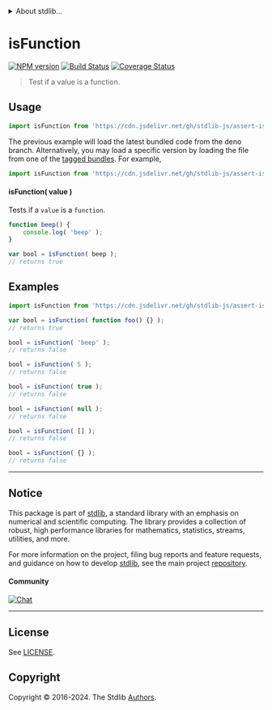 <!--

@license Apache-2.0

Copyright (c) 2018 The Stdlib Authors.

Licensed under the Apache License, Version 2.0 (the "License");
you may not use this file except in compliance with the License.
You may obtain a copy of the License at

   http://www.apache.org/licenses/LICENSE-2.0

Unless required by applicable law or agreed to in writing, software
distributed under the License is distributed on an "AS IS" BASIS,
WITHOUT WARRANTIES OR CONDITIONS OF ANY KIND, either express or implied.
See the License for the specific language governing permissions and
limitations under the License.

-->


<details>
  <summary>
    About stdlib...
  </summary>
  <p>We believe in a future in which the web is a preferred environment for numerical computation. To help realize this future, we've built stdlib. stdlib is a standard library, with an emphasis on numerical and scientific computation, written in JavaScript (and C) for execution in browsers and in Node.js.</p>
  <p>The library is fully decomposable, being architected in such a way that you can swap out and mix and match APIs and functionality to cater to your exact preferences and use cases.</p>
  <p>When you use stdlib, you can be absolutely certain that you are using the most thorough, rigorous, well-written, studied, documented, tested, measured, and high-quality code out there.</p>
  <p>To join us in bringing numerical computing to the web, get started by checking us out on <a href="https://github.com/stdlib-js/stdlib">GitHub</a>, and please consider <a href="https://opencollective.com/stdlib">financially supporting stdlib</a>. We greatly appreciate your continued support!</p>
</details>

# isFunction

[![NPM version][npm-image]][npm-url] [![Build Status][test-image]][test-url] [![Coverage Status][coverage-image]][coverage-url] <!-- [![dependencies][dependencies-image]][dependencies-url] -->

> Test if a value is a function.



<section class="usage">

## Usage

```javascript
import isFunction from 'https://cdn.jsdelivr.net/gh/stdlib-js/assert-is-function@deno/mod.js';
```
The previous example will load the latest bundled code from the deno branch. Alternatively, you may load a specific version by loading the file from one of the [tagged bundles](https://github.com/stdlib-js/assert-is-function/tags). For example,

```javascript
import isFunction from 'https://cdn.jsdelivr.net/gh/stdlib-js/assert-is-function@v0.2.0-deno/mod.js';
```

#### isFunction( value )

Tests if a `value` is a `function`.

```javascript
function beep() {
    console.log( 'beep' );
}

var bool = isFunction( beep );
// returns true
```

</section>

<!-- /.usage -->

<section class="examples">

## Examples

<!-- eslint-disable no-empty-function, no-restricted-syntax -->

<!-- eslint no-undef: "error" -->

```javascript
import isFunction from 'https://cdn.jsdelivr.net/gh/stdlib-js/assert-is-function@deno/mod.js';

var bool = isFunction( function foo() {} );
// returns true

bool = isFunction( 'beep' );
// returns false

bool = isFunction( 5 );
// returns false

bool = isFunction( true );
// returns false

bool = isFunction( null );
// returns false

bool = isFunction( [] );
// returns false

bool = isFunction( {} );
// returns false
```

</section>

<!-- /.examples -->

<!-- Section for related `stdlib` packages. Do not manually edit this section, as it is automatically populated. -->

<section class="related">

</section>

<!-- /.related -->

<!-- Section for all links. Make sure to keep an empty line after the `section` element and another before the `/section` close. -->


<section class="main-repo" >

* * *

## Notice

This package is part of [stdlib][stdlib], a standard library with an emphasis on numerical and scientific computing. The library provides a collection of robust, high performance libraries for mathematics, statistics, streams, utilities, and more.

For more information on the project, filing bug reports and feature requests, and guidance on how to develop [stdlib][stdlib], see the main project [repository][stdlib].

#### Community

[![Chat][chat-image]][chat-url]

---

## License

See [LICENSE][stdlib-license].


## Copyright

Copyright &copy; 2016-2024. The Stdlib [Authors][stdlib-authors].

</section>

<!-- /.stdlib -->

<!-- Section for all links. Make sure to keep an empty line after the `section` element and another before the `/section` close. -->

<section class="links">

[npm-image]: http://img.shields.io/npm/v/@stdlib/assert-is-function.svg
[npm-url]: https://npmjs.org/package/@stdlib/assert-is-function

[test-image]: https://github.com/stdlib-js/assert-is-function/actions/workflows/test.yml/badge.svg?branch=v0.2.0
[test-url]: https://github.com/stdlib-js/assert-is-function/actions/workflows/test.yml?query=branch:v0.2.0

[coverage-image]: https://img.shields.io/codecov/c/github/stdlib-js/assert-is-function/main.svg
[coverage-url]: https://codecov.io/github/stdlib-js/assert-is-function?branch=main

<!--

[dependencies-image]: https://img.shields.io/david/stdlib-js/assert-is-function.svg
[dependencies-url]: https://david-dm.org/stdlib-js/assert-is-function/main

-->

[chat-image]: https://img.shields.io/gitter/room/stdlib-js/stdlib.svg
[chat-url]: https://app.gitter.im/#/room/#stdlib-js_stdlib:gitter.im

[stdlib]: https://github.com/stdlib-js/stdlib

[stdlib-authors]: https://github.com/stdlib-js/stdlib/graphs/contributors

[umd]: https://github.com/umdjs/umd
[es-module]: https://developer.mozilla.org/en-US/docs/Web/JavaScript/Guide/Modules

[deno-url]: https://github.com/stdlib-js/assert-is-function/tree/deno
[deno-readme]: https://github.com/stdlib-js/assert-is-function/blob/deno/README.md
[umd-url]: https://github.com/stdlib-js/assert-is-function/tree/umd
[umd-readme]: https://github.com/stdlib-js/assert-is-function/blob/umd/README.md
[esm-url]: https://github.com/stdlib-js/assert-is-function/tree/esm
[esm-readme]: https://github.com/stdlib-js/assert-is-function/blob/esm/README.md
[branches-url]: https://github.com/stdlib-js/assert-is-function/blob/main/branches.md

[stdlib-license]: https://raw.githubusercontent.com/stdlib-js/assert-is-function/main/LICENSE

</section>

<!-- /.links -->
